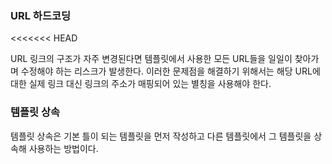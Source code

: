 ### URL 하드코딩
<<<<<<< HEAD

URL 링크의 구조가 자주 변경된다면 템플릿에서 사용한 모든 URL들을 일일이 찾아가며 수정해야 하는 리스크가 발생한다. 
이러한 문제점을 해결하기 위해서는 해당 URL에 대한 실제 링크 대신 링크의 주소가 매핑되어 있는 별칭을 사용해야 한다.

### 템플릿 상속

템플릿 상속은 기본 틀이 되는 템플릿을 먼저 작성하고 다른 템플릿에서 그 템플릿을 상속해 사용하는 방법이다.

